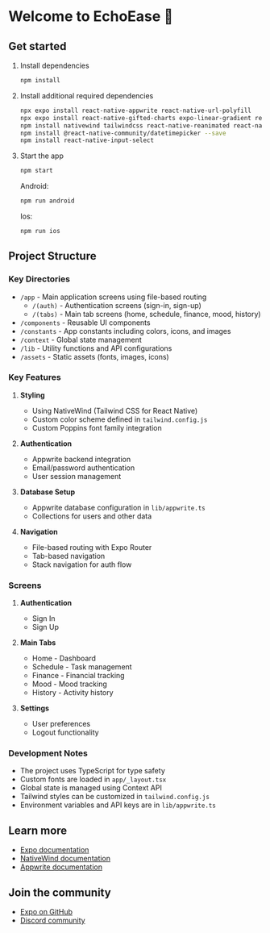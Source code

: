 # Welcome to EchoEase 👋

## Get started

1. Install dependencies

   ```bash
   npm install
   ```
2. Install additional required dependencies

   ```bash
   npx expo install react-native-appwrite react-native-url-polyfill
   npx expo install react-native-gifted-charts expo-linear-gradient react-native-svg
   npm install nativewind tailwindcss react-native-reanimated react-native-safe-area-context
   npm install @react-native-community/datetimepicker --save
   npm install react-native-input-select
   ```
3. Start the app

   ```bash
   npm start
   ```

   Android:

   ```bash
   npm run android
   ```

   Ios:

   ```bash
   npm run ios
   ```

## Project Structure

### Key Directories

- `/app` - Main application screens using file-based routing
  - `/(auth)` - Authentication screens (sign-in, sign-up)
  - `/(tabs)` - Main tab screens (home, schedule, finance, mood, history)
- `/components` - Reusable UI components
- `/constants` - App constants including colors, icons, and images
- `/context` - Global state management
- `/lib` - Utility functions and API configurations
- `/assets` - Static assets (fonts, images, icons)

### Key Features

1. **Styling**

   - Using NativeWind (Tailwind CSS for React Native)
   - Custom color scheme defined in `tailwind.config.js`
   - Custom Poppins font family integration
2. **Authentication**

   - Appwrite backend integration
   - Email/password authentication
   - User session management
3. **Database Setup**

   - Appwrite database configuration in `lib/appwrite.ts`
   - Collections for users and other data
4. **Navigation**

   - File-based routing with Expo Router
   - Tab-based navigation
   - Stack navigation for auth flow

### Screens

1. **Authentication**

   - Sign In
   - Sign Up
2. **Main Tabs**

   - Home - Dashboard
   - Schedule - Task management
   - Finance - Financial tracking
   - Mood - Mood tracking
   - History - Activity history
3. **Settings**

   - User preferences
   - Logout functionality

### Development Notes

- The project uses TypeScript for type safety
- Custom fonts are loaded in `app/_layout.tsx`
- Global state is managed using Context API
- Tailwind styles can be customized in `tailwind.config.js`
- Environment variables and API keys are in `lib/appwrite.ts`

## Learn more

- [Expo documentation](https://docs.expo.dev/)
- [NativeWind documentation](https://www.nativewind.dev/)
- [Appwrite documentation](https://appwrite.io/docs)

## Join the community

- [Expo on GitHub](https://github.com/expo/expo)
- [Discord community](https://chat.expo.dev)
